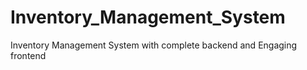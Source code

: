 # Inventory_Management_System
Inventory Management System with complete backend and Engaging frontend
